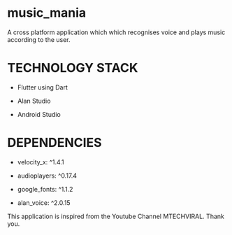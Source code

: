 # music_mania

A cross platform application which which recognises voice and plays music according to the user.

# TECHNOLOGY STACK
* Flutter using Dart

* Alan Studio

* Android Studio

# DEPENDENCIES

* velocity_x: ^1.4.1

* audioplayers: ^0.17.4

* google_fonts: ^1.1.2

* alan_voice: ^2.0.15

This application is inspired from the Youtube Channel MTECHVIRAL. Thank you.


